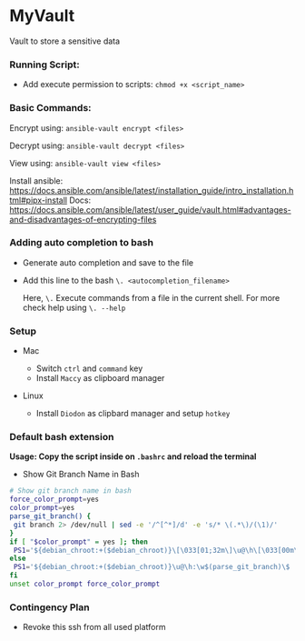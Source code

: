# MyVault

Vault to store a sensitive data

### Running Script:

- Add execute permission to scripts: `chmod +x <script_name> `

### Basic Commands:

Encrypt using: `ansible-vault encrypt <files>`

Decrypt using: `ansible-vault decrypt <files>`

View using: `ansible-vault view <files>`

Install ansible: https://docs.ansible.com/ansible/latest/installation_guide/intro_installation.html#pipx-install Docs: https://docs.ansible.com/ansible/latest/user_guide/vault.html#advantages-and-disadvantages-of-encrypting-files

### Adding auto completion to bash

- Generate auto completion and save to the file
- Add this line to the bash `\. <autocompletion_filename>`

  Here, `\.` Execute commands from a file in the current shell. For more check help using `\. --help`

### Setup

- Mac

  - Switch `ctrl` and `command` key
  - Install `Maccy` as clipboard manager

- Linux

  - Install `Diodon` as clipbard manager and setup `hotkey`

### Default bash extension

**Usage: Copy the script inside on `.bashrc` and reload the terminal**

- Show Git Branch Name in Bash

```bash
# Show git branch name in bash
force_color_prompt=yes
color_prompt=yes
parse_git_branch() {
 git branch 2> /dev/null | sed -e '/^[^*]/d' -e 's/* \(.*\)/(\1)/'
}
if [ "$color_prompt" = yes ]; then
 PS1='${debian_chroot:+($debian_chroot)}\[\033[01;32m\]\u@\h\[\033[00m\]:\[\033[01;34m\]\w\[\033[01;31m\]$(parse_git_branch)\[\033[00m\]\$ '
else
 PS1='${debian_chroot:+($debian_chroot)}\u@\h:\w$(parse_git_branch)\$ '
fi
unset color_prompt force_color_prompt
```

### Contingency Plan

- Revoke this ssh from all used platform
